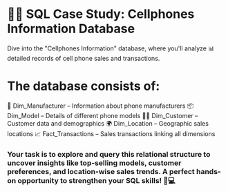 # 📱💼 SQL Case Study: Cellphones Information Database

Dive into the "Cellphones Information" database, where you'll analyze 📊 detailed records of cell phone sales and transactions.

# The database consists of:
🔧 Dim_Manufacturer – Information about phone manufacturers
📦 Dim_Model – Details of different phone models
🧑‍💼 Dim_Customer – Customer data and demographics
🌍 Dim_Location – Geographic sales locations
📈 Fact_Transactions – Sales transactions linking all dimensions

### Your task is to explore and query this relational structure to uncover insights like top-selling models, customer preferences, and location-wise sales trends. A perfect hands-on opportunity to strengthen your SQL skills! 🧠💻
